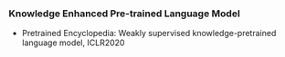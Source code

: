 ### Knowledge Enhanced Pre-trained Language Model

* Pretrained Encyclopedia: Weakly supervised knowledge-pretrained language model, ICLR2020
